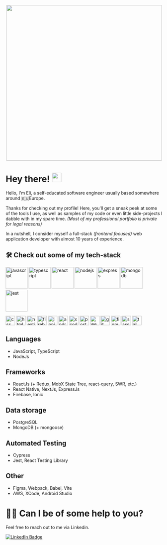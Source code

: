 <div align="center">
  <img src="https://media.giphy.com/media/4rZA5D22301iMgrUNd/giphy.gif" max-width="100%" width="500"/>
</div>

# Hey there! <img src="https://media.giphy.com/media/hvRJCLFzcasrR4ia7z/giphy.gif" width="30px"/>

Hello, I'm Eli, a self-educated software engineer usually based somewhere around 🇪🇺Europe.

Thanks for checking out my profile! Here, you'll get a sneak peek at some of the tools I use, as well as samples of my code or even little side-projects I dabble with in my spare time. _(Most of my professional portfolio is private for legal reasons)_

In a nutshell, I consider myself a full-stack _(frontend focused)_ web application developer with almost 10 years of experience.

## 🛠️ Check out some of my tech-stack

<p float="left">
  <img alt="javascript" width="70px" src="https://cdn.jsdelivr.net/gh/devicons/devicon/icons/javascript/javascript-original.svg" />
  <img alt="typescript" width="70px" src="https://cdn.jsdelivr.net/gh/devicons/devicon/icons/typescript/typescript-original.svg" />
  <img alt="react" width="70px" src="https://cdn.jsdelivr.net/gh/devicons/devicon/icons/react/react-original.svg" />
  <img alt="nodejs" width="70px" src="https://cdn.jsdelivr.net/gh/devicons/devicon/icons/nodejs/nodejs-original.svg" />
  <img alt="express" width="70px" src="https://cdn.jsdelivr.net/gh/devicons/devicon/icons/express/express-original.svg" />
  <img alt="mongodb" width="70px" src="https://cdn.jsdelivr.net/gh/devicons/devicon/icons/mongodb/mongodb-original-wordmark.svg" />
  <img alt="jest" width="70px" src="https://cdn.jsdelivr.net/gh/devicons/devicon/icons/jest/jest-plain.svg" />
</p>

<p float="left">
  <img alt="css" width="30px" src="https://cdn.jsdelivr.net/gh/devicons/devicon/icons/css3/css3-original-wordmark.svg" />
  <img alt="html" width="30px" src="https://cdn.jsdelivr.net/gh/devicons/devicon/icons/html5/html5-original-wordmark.svg" />
  <img alt="nextjs" width="30px" src="https://cdn.jsdelivr.net/gh/devicons/devicon/icons/nextjs/nextjs-original-wordmark.svg" />
  <img alt="firebase" width="30px" src="https://cdn.jsdelivr.net/gh/devicons/devicon/icons/firebase/firebase-plain-wordmark.svg" />
  <img alt="ionic" width="30px" src="https://cdn.jsdelivr.net/gh/devicons/devicon/icons/ionic/ionic-original-wordmark.svg" />
  <img alt="android studio" width="30px" src="https://cdn.jsdelivr.net/gh/devicons/devicon/icons/androidstudio/androidstudio-original-wordmark.svg" />   
  <img alt="xcode" width="30px" src="https://cdn.jsdelivr.net/gh/devicons/devicon/icons/xcode/xcode-original.svg" />
  <img alt="postgresql" width="30px" src="https://cdn.jsdelivr.net/gh/devicons/devicon/icons/postgresql/postgresql-original-wordmark.svg" />
  <img alt="webpack" width="30px" src="https://cdn.jsdelivr.net/gh/devicons/devicon/icons/webpack/webpack-original-wordmark.svg" />
  <img alt="git" width="30px" src="https://cdn.jsdelivr.net/gh/devicons/devicon/icons/git/git-original-wordmark.svg" />
  <img alt="figma" width="30px" src="https://cdn.jsdelivr.net/gh/devicons/devicon/icons/figma/figma-original.svg" />
  <img alt="sass" width="30px" src="https://cdn.jsdelivr.net/gh/devicons/devicon/icons/sass/sass-original.svg" />
  <img alt="tailwind" width="30px" src="https://cdn.jsdelivr.net/gh/devicons/devicon/icons/tailwindcss/tailwindcss-original-wordmark.svg" />
</p>

## Languages
- JavaScript, TypeScript
- NodeJs

## Frameworks
- ReactJs (+ Redux, MobX State Tree, react-query, SWR, etc.)
- React Native, NextJs, ExpressJs
- Firebase, Ionic

## Data storage
- PostgreSQL
- MongoDB (+ mongoose)

## Automated Testing
- Cypress
- Jest, React Testing Library

## Other
- Figma, Webpack, Babel, Vite
- AWS, XCode, Android Studio


# 🙋‍♂️ Can I be of some help to you? 

Feel free to reach out to me via Linkedin.

<a href="https://www.linkedin.com/in/eli-t-26748580">
  <img src="https://img.shields.io/badge/LinkedIn-blue?style=for-the-badge&logo=linkedin&logoColor=white" alt="LinkedIn Badge"/>
</a>
